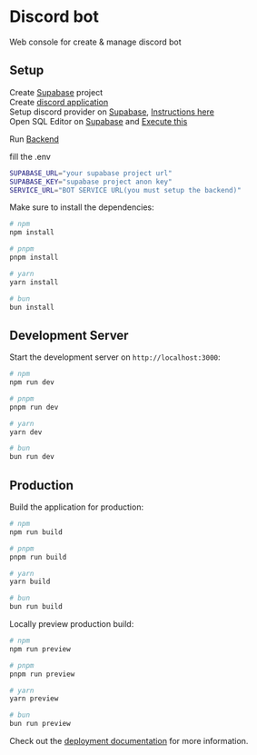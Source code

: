 # Discord bot

Web console for create & manage discord bot

## Setup

Create [Supabase](https://supabase.com) project\
Create [discord application](https://discord.com/developers/applications)\
Setup discord provider on [Supabase](https://supabase.com), [Instructions here](https://supabase.com/docs/guides/auth/social-login/auth-discord)\
Open SQL Editor on [Supabase](https://supabase.com) and [Execute this](https://gist.github.com/fdvky1/1bf95e80e2155c228e1ba050aa29ff35)

Run [Backend](https://github.com/fdvky1/discord-bot)

fill the .env
```bash
SUPABASE_URL="your supabase project url"
SUPABASE_KEY="supabase project anon key"
SERVICE_URL="BOT SERVICE URL(you must setup the backend)"
```

Make sure to install the dependencies:

```bash
# npm
npm install

# pnpm
pnpm install

# yarn
yarn install

# bun
bun install
```

## Development Server

Start the development server on `http://localhost:3000`:

```bash
# npm
npm run dev

# pnpm
pnpm run dev

# yarn
yarn dev

# bun
bun run dev
```

## Production

Build the application for production:

```bash
# npm
npm run build

# pnpm
pnpm run build

# yarn
yarn build

# bun
bun run build
```

Locally preview production build:

```bash
# npm
npm run preview

# pnpm
pnpm run preview

# yarn
yarn preview

# bun
bun run preview
```

Check out the [deployment documentation](https://nuxt.com/docs/getting-started/deployment) for more information.
